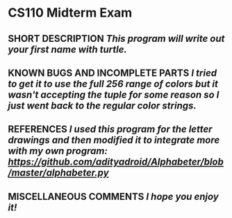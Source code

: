 # CS110 Midterm Exam

## SHORT DESCRIPTION *This program will write out your first name with turtle.*

## KNOWN BUGS AND INCOMPLETE PARTS *I tried to get it to use the full 256 range of colors but it wasn't accepting the tuple for some reason so I just went back to the regular color strings.*

## REFERENCES *I used this program for the letter drawings and then modified it to integrate more with my own program: https://github.com/adityadroid/Alphabeter/blob/master/alphabeter.py*

## MISCELLANEOUS COMMENTS *I hope you enjoy it!*